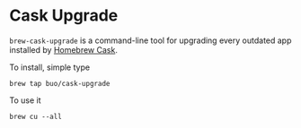 # Cask Upgrade

`brew-cask-upgrade` is a command-line tool for upgrading every outdated app installed by [Homebrew Cask](https://caskroom.github.io/).

To install, simple type

```text
brew tap buo/cask-upgrade
```

To use it

```text
brew cu --all
```

